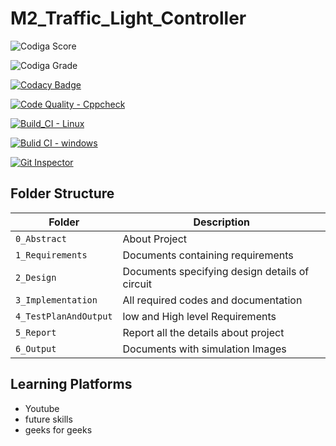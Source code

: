 # M2_Traffic_Light_Controller

![Codiga Score](https://api.codiga.io/project/32939/score/svg)

![Codiga Grade](https://api.codiga.io/project/32939/status/svg)

[![Codacy Badge](https://app.codacy.com/project/badge/Grade/7276eb2efcc7489cbae7854e2a494a5e)](https://www.codacy.com/gh/Balaveeraseshu/M2_Traffic_Light_Controller/dashboard?utm_source=github.com&amp;utm_medium=referral&amp;utm_content=Balaveeraseshu/M2_Traffic_Light_Controller&amp;utm_campaign=Badge_Grade)

[![Code Quality - Cppcheck](https://github.com/Balaveeraseshu/M2_Traffic_Light_Controller/actions/workflows/Cpp.yml/badge.svg)](https://github.com/Balaveeraseshu/M2_Traffic_Light_Controller/actions/workflows/Cpp.yml)

[![Build_CI - Linux](https://github.com/Balaveeraseshu/M2_Traffic_Light_Controller/actions/workflows/Linux.yml/badge.svg)](https://github.com/Balaveeraseshu/M2_Traffic_Light_Controller/actions/workflows/Linux.yml)

[![Bulid CI - windows](https://github.com/Balaveeraseshu/M2_Traffic_Light_Controller/actions/workflows/Windows.yml/badge.svg)](https://github.com/Balaveeraseshu/M2_Traffic_Light_Controller/actions/workflows/Windows.yml)

[![Git Inspector](https://github.com/Balaveeraseshu/M2_Traffic_Light_Controller/actions/workflows/Git%20Inspector.yml/badge.svg)](https://github.com/Balaveeraseshu/M2_Traffic_Light_Controller/actions/workflows/Git%20Inspector.yml)

## Folder Structure
Folder             | Description
-------------------| -----------------------------------------
`0_Abstract`       | About Project
`1_Requirements`   | Documents containing requirements 
`2_Design`         | Documents specifying design details of circuit
`3_Implementation` | All required codes and documentation
`4_TestPlanAndOutput`      | low and High level Requirements
`5_Report`         | Report all the details about project
`6_Output`         | Documents with simulation Images

## Learning Platforms
* Youtube
* future skills
* geeks for geeks
